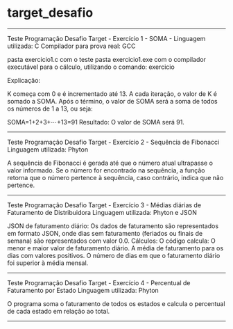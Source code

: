 # target_desafio
-------------------------------------------------------------------------------------------------
Teste Programação Desafio Target - Exercício 1 - SOMA - Linguagem utilizada: C
Compilador para prova real: GCC

pasta exercicio1.c com o teste
pasta exercicio1.exe com o compilador executável para o cálculo, utilizando o comando: exercicio

Explicação:

K começa com 0 e é incrementado até 13.
A cada iteração, o valor de K é somado a SOMA.
Após o término, o valor de SOMA será a soma de todos os números de 1 a 13, ou seja:

SOMA=1+2+3+⋯+13=91
Resultado: O valor de SOMA será 91.

---------------------------------------------------------------------------------------------------

Teste Programação Desafio Target - Exercício 2 - Sequência de Fibonacci Linguagem utilizada: Phyton

A sequência de Fibonacci é gerada até que o número atual ultrapasse o valor informado.
Se o número for encontrado na sequência, a função retorna que o número pertence à sequência, caso contrário, indica que não pertence.

---------------------------------------------------------------------------------------------------

Teste Programação Desafio Target - Exercício 3 - Médias diárias de Faturamento de Distribuidora Linguagem utilizada: Phyton e JSON

JSON de faturamento diário: Os dados de faturamento são representados em formato JSON, onde dias sem faturamento (feriados ou finais de semana) são representados com valor 0.0.
Cálculos: O código calcula:
O menor e maior valor de faturamento diário.
A média de faturamento para os dias com valores positivos.
O número de dias em que o faturamento diário foi superior à média mensal.

---------------------------------------------------------------------------------------------------
Teste Programação Desafio Target - Exercício 4 - Percentual de Faturamento por Estado Linguagem utilizada: Phyton 

O programa soma o faturamento de todos os estados e calcula o percentual de cada estado em relação ao total.

----------------------------------------------------------------------------------------------------



